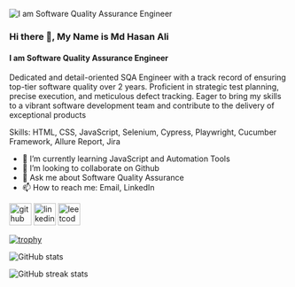 ![I am Software Quality Assurance Engineer](https://i.ibb.co/85D50WK/Md-Hasan-Ali.jpg)
### Hi there 👋, My Name is Md Hasan Ali
#### I am Software Quality Assurance Engineer

Dedicated and detail-oriented SQA Engineer with a track record of ensuring top-tier software quality over 2 years. Proficient in strategic test planning, precise execution, and meticulous defect tracking. Eager to bring my skills to a vibrant software development team and contribute to the delivery of exceptional products

Skills: HTML, CSS, JavaScript, Selenium, Cypress, Playwright, Cucumber Framework, Allure Report, Jira

- 🌱 I’m currently learning JavaScript and Automation Tools 
- 👯 I’m looking to collaborate on Github 
- 💬 Ask me about Software Quality Assurance  
- 📫 How to reach me: Email, LinkedIn 


[<img src='https://cdn.jsdelivr.net/npm/simple-icons@3.0.1/icons/github.svg' alt='github' height='40'>](https://github.com/md-hasan-ali)  [<img src='https://cdn.jsdelivr.net/npm/simple-icons@3.0.1/icons/linkedin.svg' alt='linkedin' height='40'>](https://www.linkedin.com/in/hasanali719//)  [<img src='https://cdn.jsdelivr.net/npm/simple-icons@3.0.1/icons/leetcode.svg' alt='leetcode' height='40'>](https://leetcode.com/Md_Hasan_Ali/)  

[![trophy](https://github-profile-trophy.vercel.app/?username=md-hasan-ali)](https://github.com/ryo-ma/github-profile-trophy)

![GitHub stats](https://github-readme-stats.vercel.app/api?username=md-hasan-ali&show_icons=true)  

![GitHub streak stats](https://streak-stats.demolab.com/?user=md-hasan-ali)  

